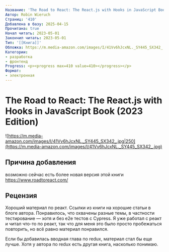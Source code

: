 ```yaml
---
Название: 'The Road to React: The React.js with Hooks in JavaScript Book (2023 Edition)'
Автор: Robin Wieruch
Страниц: '410'
Добавлена в базу: 2025-04-15
Прочитана: true
Начал читать: 2023-05-01
Закончил читать: 2023-05-01
Тип: '[[Книга]]'
Обложка: https://m.media-amazon.com/images/I/41Vv6hJcxNL._SY445_SX342_.jpg
Категории:
- разработка
- фронтенд
Progress: <p><progress max=410 value=410></progress></p>
Формат:
- электронная
---
```

# The Road to React: The React.js with Hooks in JavaScript Book (2023 Edition)

![https://m.media-amazon.com/images/I/41Vv6hJcxNL._SY445_SX342_.jpg|250](https://m.media-amazon.com/images/I/41Vv6hJcxNL._SY445_SX342_.jpg)

## Причина добавления

возможно сейчас есть более новая версия этой книги https://www.roadtoreact.com/

## Рецензия

Хороший материал по реакт. Ссылки из книги на хорошие статьи в блоге автора. Понравилось, что охвачены разные темы, в частности тестирование — хотя и без e2e тестов с Cypress. Я уже работал с реакт и читал что-то по реакт, так что для меня это было просто пробежаться повторить, но всё равно материал понравился.

Если бы добавилась вводная глава по redux, материал стал бы еще лучше. Хотя у автора по redux есть другая книга, насколько понимаю.